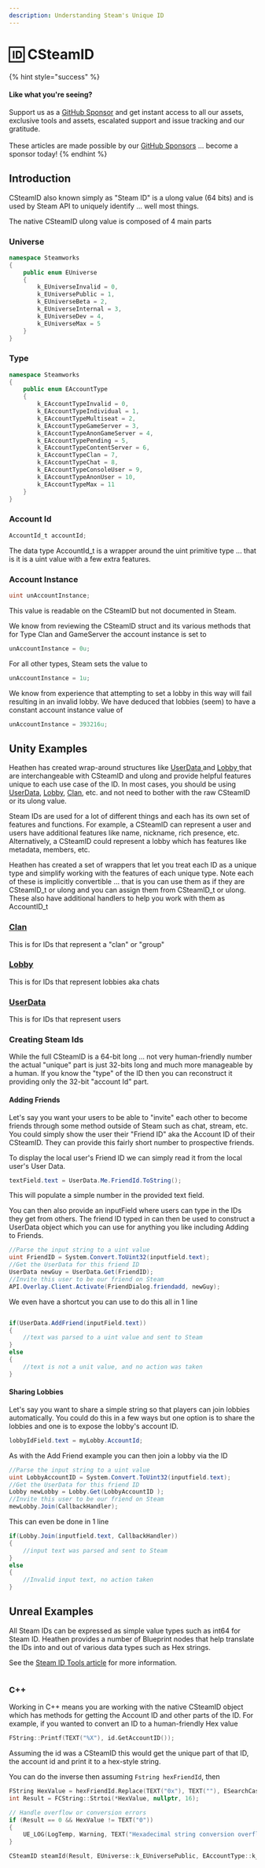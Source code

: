 ```yaml
---
description: Understanding Steam's Unique ID
---
```


# 🆔 CSteamID

{% hint style="success" %}
#### Like what you're seeing?

Support us as a [GitHub Sponsor](../become-a-sponsor/) and get instant access to all our assets, exclusive tools and assets, escalated support and issue tracking and our gratitude.\
\
These articles are made possible by our [GitHub Sponsors](../become-a-sponsor/) ... become a sponsor today!
{% endhint %}

## Introduction

CSteamID also known simply as "Steam ID" is a ulong value (64 bits) and is used by Steam API to uniquely identify ... well most things.&#x20;

The native CSteamID ulong value is composed of 4 main parts

### Universe

```csharp
namespace Steamworks
{
    public enum EUniverse
    {
        k_EUniverseInvalid = 0,
        k_EUniversePublic = 1,
        k_EUniverseBeta = 2,
        k_EUniverseInternal = 3,
        k_EUniverseDev = 4,
        k_EUniverseMax = 5
    }
}
```

### Type

```csharp
namespace Steamworks
{
    public enum EAccountType
    {
        k_EAccountTypeInvalid = 0,
        k_EAccountTypeIndividual = 1,
        k_EAccountTypeMultiseat = 2,
        k_EAccountTypeGameServer = 3,
        k_EAccountTypeAnonGameServer = 4,
        k_EAccountTypePending = 5,
        k_EAccountTypeContentServer = 6,
        k_EAccountTypeClan = 7,
        k_EAccountTypeChat = 8,
        k_EAccountTypeConsoleUser = 9,
        k_EAccountTypeAnonUser = 10,
        k_EAccountTypeMax = 11
    }
}
```

### Account Id

```csharp
AccountId_t accountId;
```

The data type AccountId\_t is a wrapper around the uint primitive type ... that is it is a uint value with a few extra features.

### Account Instance

```csharp
uint unAccountInstance;
```

This value is readable on the CSteamID but not documented in Steam.&#x20;

We know from reviewing the CSteamID struct and its various methods that for Type Clan and GameServer the account instance is set to&#x20;

```csharp
unAccountInstance = 0u;
```

For all other types, Steam sets the value to&#x20;

```csharp
unAccountInstance = 1u;
```

We know from experience that attempting to set a lobby in this way will fail resulting in an invalid lobby. We have deduced that lobbies (seem) to have a constant account instance value of

```csharp
unAccountInstance = 393216u;
```

## Unity Examples

Heathen has created wrap-around structures like [UserData ](../toolkit-for-steamworks/unity/classes-and-structs/user-data.md)and [Lobby ](../toolkit-for-steamworks/unity/classes-and-structs/lobby-data.md)that are interchangeable with CSteamID and ulong and provide helpful features unique to each use case of the ID. In most cases, you should be using [UserData](../toolkit-for-steamworks/unity/classes-and-structs/user-data.md), [Lobby](../toolkit-for-steamworks/unity/classes-and-structs/lobby-data.md), [Clan](../toolkit-for-steamworks/unity/classes-and-structs/clan-data.md), etc. and not need to bother with the raw CSteamID or its ulong value.

Steam IDs are used for a lot of different things and each has its own set of features and functions. For example, a CSteamID can represent a user and users have additional features like name, nickname, rich presence, etc. Alternatively, a CSteamID could represent a lobby which has features like metadata, members, etc.

Heathen has created a set of wrappers that let you treat each ID as a unique type and simplify working with the features of each unique type. Note each of these is implicitly convertible ... that is you can use them as if they are CSteamID\_t or ulong and you can assign them from CSteamID\_t or ulong. These also have additional handlers to help you work with them as AccountID\_t

### [Clan](../toolkit-for-steamworks/unity/classes-and-structs/clan-data.md)

This is for IDs that represent a "clan" or "group"

### [Lobby](../toolkit-for-steamworks/unity/classes-and-structs/lobby-data.md)

This is for IDs that represent lobbies aka chats

### [UserData](../toolkit-for-steamworks/unity/classes-and-structs/user-data.md)

This is for IDs that represent users

### Creating Steam Ids

While the full CSteamID is a 64-bit long ... not very human-friendly number the actual "unique" part is just 32-bits long and much more manageable by a human. If you know the "type" of the ID then you can reconstruct it providing only the 32-bit "account Id" part.

#### Adding Friends

Let's say you want your users to be able to "invite" each other to become friends through some method outside of Steam such as chat, stream, etc. You could simply show the user their "Friend ID" aka the Account ID of their CSteamID. They can provide this fairly short number to prospective friends.

To display the local user's Friend ID we can simply read it from the local user's User Data.

```csharp
textField.text = UserData.Me.FriendId.ToString();
```

This will populate a simple number in the provided text field.

You can then also provide an inputField where users can type in the IDs they get from others. The friend ID typed in can then be used to construct a UserData object which you can use for anything you like including Adding to Friends.

```csharp
//Parse the input string to a uint value
uint FriendID = System.Convert.ToUint32(inputfield.text);
//Get the UserData for this friend ID
UserData newGuy = UserData.Get(FriendID);
//Invite this user to be our friend on Steam
API.Overlay.Client.Activate(FriendDialog.friendadd, newGuy);
```

We even have a shortcut you can use to do this all in 1 line

```csharp

if(UserData.AddFriend(inputField.text))
{
    //text was parsed to a uint value and sent to Steam
}
else
{
    //text is not a unit value, and no action was taken
}
```

#### Sharing Lobbies

Let's say you want to share a simple string so that players can join lobbies automatically. You could do this in a few ways but one option is to share the lobbies and one is to expose the lobby's account ID.

```csharp
lobbyIdField.text = myLobby.AccountId;
```

As with the Add Friend example you can then join a lobby via the ID

```csharp
//Parse the input string to a uint value
uint LobbyAccountID = System.Convert.ToUint32(inputfield.text);
//Get the UserData for this friend ID
Lobby newLobby = Lobby.Get(LobbyAccountID );
//Invite this user to be our friend on Steam
mewLobby.Join(CallbackHandler);
```

This can even be done in 1 line

```csharp
if(Lobby.Join(inputfield.text, CallbackHandler))
{
    //input text was parsed and sent to Steam
}
else
{
    //Invalid input text, no action taken
}
```

## Unreal Examples

All Steam IDs can be expressed as simple value types such as int64 for Steam ID. Heathen provides a number of Blueprint nodes that help translate the IDs into and out of various data types such as Hex strings.

See the [Steam ID Tools article](../toolkit-for-steamworks/unreal/blueprint-nodes/functions/steam-id-tools.md) for more information.

<figure><img src="../.gitbook/assets/image (23).png" alt=""><figcaption></figcaption></figure>

### C++

Working in C++ means you are working with the native CSteamID object which has methods for getting the Account ID and other parts of the ID. For example, if you wanted to convert an ID to a human-friendly Hex value

```cpp
FString::Printf(TEXT("%X"), id.GetAccountID());
```

Assuming the id was a CSteamID this would get the unique part of that ID, the account id and print it to a hex-style string.&#x20;

You can do the inverse then assuming `Fstring hexFriendId`, then

```cpp
FString HexValue = hexFriendId.Replace(TEXT("0x"), TEXT(""), ESearchCase::CaseSensitive);
int Result = FCString::Strtoi(*HexValue, nullptr, 16);

// Handle overflow or conversion errors
if (Result == 0 && HexValue != TEXT("0"))
{
    UE_LOG(LogTemp, Warning, TEXT("Hexadecimal string conversion overflow or error."));
}

CSteamID steamId(Result, EUniverse::k_EUniversePublic, EAccountType::k_EAccountTypeIndividual);
```

